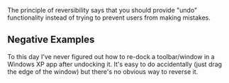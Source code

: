 The principle of reversibility says that you should provide "undo" functionality instead of trying to prevent users from making mistakes.

## Negative Examples

To this day I've never figured out how to re-dock a toolbar/window in a Windows XP app after undocking it. It's easy to do accidentally (just drag the edge of the window) but there's no obvious way to reverse it.